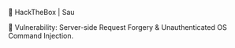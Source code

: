 🎯 HackTheBox | Sau

🔎 Vulnerability: Server-side Request Forgery & Unauthenticated OS Command Injection. 
